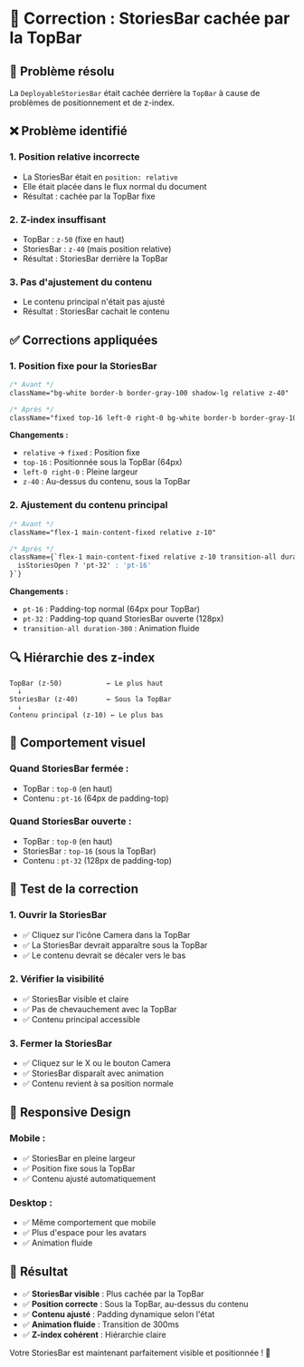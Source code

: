 # 🔧 Correction : StoriesBar cachée par la TopBar

## 🎯 Problème résolu

La `DeployableStoriesBar` était cachée derrière la `TopBar` à cause de problèmes de positionnement et de z-index.

## ❌ Problème identifié

### 1. Position relative incorrecte
- La StoriesBar était en `position: relative`
- Elle était placée dans le flux normal du document
- Résultat : cachée par la TopBar fixe

### 2. Z-index insuffisant
- TopBar : `z-50` (fixe en haut)
- StoriesBar : `z-40` (mais position relative)
- Résultat : StoriesBar derrière la TopBar

### 3. Pas d'ajustement du contenu
- Le contenu principal n'était pas ajusté
- Résultat : StoriesBar cachait le contenu

## ✅ Corrections appliquées

### 1. Position fixe pour la StoriesBar
```css
/* Avant */
className="bg-white border-b border-gray-100 shadow-lg relative z-40"

/* Après */
className="fixed top-16 left-0 right-0 bg-white border-b border-gray-100 shadow-lg z-40"
```

**Changements :**
- `relative` → `fixed` : Position fixe
- `top-16` : Positionnée sous la TopBar (64px)
- `left-0 right-0` : Pleine largeur
- `z-40` : Au-dessus du contenu, sous la TopBar

### 2. Ajustement du contenu principal
```css
/* Avant */
className="flex-1 main-content-fixed relative z-10"

/* Après */
className={`flex-1 main-content-fixed relative z-10 transition-all duration-300 ${
  isStoriesOpen ? 'pt-32' : 'pt-16'
}`}
```

**Changements :**
- `pt-16` : Padding-top normal (64px pour TopBar)
- `pt-32` : Padding-top quand StoriesBar ouverte (128px)
- `transition-all duration-300` : Animation fluide

## 🔍 Hiérarchie des z-index

```
TopBar (z-50)           ← Le plus haut
  ↓
StoriesBar (z-40)       ← Sous la TopBar
  ↓
Contenu principal (z-10) ← Le plus bas
```

## 🎨 Comportement visuel

### Quand StoriesBar fermée :
- TopBar : `top-0` (en haut)
- Contenu : `pt-16` (64px de padding-top)

### Quand StoriesBar ouverte :
- TopBar : `top-0` (en haut)
- StoriesBar : `top-16` (sous la TopBar)
- Contenu : `pt-32` (128px de padding-top)

## 🧪 Test de la correction

### 1. Ouvrir la StoriesBar
- ✅ Cliquez sur l'icône Camera dans la TopBar
- ✅ La StoriesBar devrait apparaître sous la TopBar
- ✅ Le contenu devrait se décaler vers le bas

### 2. Vérifier la visibilité
- ✅ StoriesBar visible et claire
- ✅ Pas de chevauchement avec la TopBar
- ✅ Contenu principal accessible

### 3. Fermer la StoriesBar
- ✅ Cliquez sur le X ou le bouton Camera
- ✅ StoriesBar disparaît avec animation
- ✅ Contenu revient à sa position normale

## 📱 Responsive Design

### Mobile :
- ✅ StoriesBar en pleine largeur
- ✅ Position fixe sous la TopBar
- ✅ Contenu ajusté automatiquement

### Desktop :
- ✅ Même comportement que mobile
- ✅ Plus d'espace pour les avatars
- ✅ Animation fluide

## 🎉 Résultat

- ✅ **StoriesBar visible** : Plus cachée par la TopBar
- ✅ **Position correcte** : Sous la TopBar, au-dessus du contenu
- ✅ **Contenu ajusté** : Padding dynamique selon l'état
- ✅ **Animation fluide** : Transition de 300ms
- ✅ **Z-index cohérent** : Hiérarchie claire

Votre StoriesBar est maintenant parfaitement visible et positionnée ! 🎊
